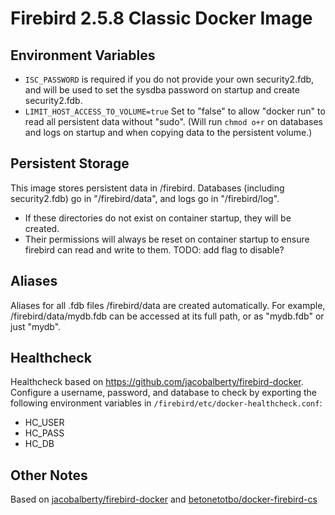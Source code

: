 # Firebird 2.5.8 Classic Docker Image

## Environment Variables

* `ISC_PASSWORD` is required if you do not provide your own security2.fdb, and will be used to set the sysdba password on startup and create security2.fdb.
* `LIMIT_HOST_ACCESS_TO_VOLUME=true` Set to "false" to allow "docker run" to read all persistent data without "sudo". (Will run `chmod o+r` on databases and logs on startup and when copying data to the persistent volume.)

## Persistent Storage

This image stores persistent data in /firebird.
Databases (including security2.fdb) go in "/firebird/data", and logs go in "/firebird/log".

* If these directories do not exist on container startup, they will be created.
* Their permissions will always be reset on container startup to ensure firebird can read and write to them. TODO: add flag to disable?

## Aliases

Aliases for all .fdb files /firebird/data are created automatically. For example, /firebird/data/mydb.fdb can be accessed at its full path, or as "mydb.fdb" or just "mydb".

## Healthcheck

Healthcheck based on https://github.com/jacobalberty/firebird-docker. Configure a username, password, and database to check by exporting the following environment variables in `/firebird/etc/docker-healthcheck.conf`:

* HC_USER
* HC_PASS
* HC_DB

## Other Notes

Based on [jacobalberty/firebird-docker](https://github.com/jacobalberty/firebird-docker) and [betonetotbo/docker-firebird-cs](https://github.com/betonetotbo/docker-firebird-cs)